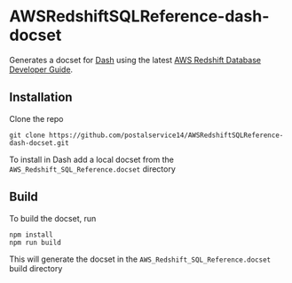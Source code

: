 # AWSRedshiftSQLReference-dash-docset
Generates a docset for [Dash](http://kapeli.com/dash) using the
latest [AWS Redshift Database Developer Guide](https://docs.aws.amazon.com/redshift/latest/dg/).

## Installation
Clone the repo
```
git clone https://github.com/postalservice14/AWSRedshiftSQLReference-dash-docset.git
```

To install in Dash add a local docset from the `AWS_Redshift_SQL_Reference.docset` directory


## Build

To build the docset, run
```
npm install
npm run build
```

This will generate the docset in the `AWS_Redshift_SQL_Reference.docset` build directory




